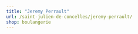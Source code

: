 ```yaml
---
title: "Jeremy Perrault"
url: /saint-julien-de-concelles/jeremy-perrault/
shop: boulangerie
---
```


